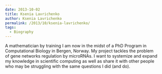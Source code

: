 ```yaml
---
date: 2013-10-02
title: Ksenia Lavrichenko
author: Ksenia Lavrichenko
permalink: /2013/10/ksenia-lavrichenko/
tags:
  - Biography
---
```

A mathematician by training I am now in the midst of a PhD Program in Computational Biology in Bergen, Norway. My project tackles the problem of gene networks regulation by microRNAs. I want to systemize and expand my knowledge in scientific computing as well as share it with other people who may be struggling with the same questions I did (and do).
